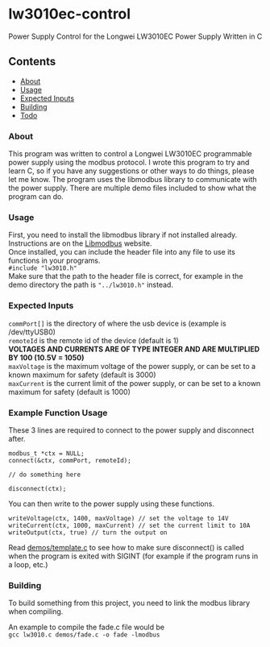 # lw3010ec-control
Power Supply Control for the Longwei LW3010EC Power Supply Written in C

## Contents

- [About](#about)
- [Usage](#usage)
- [Expected Inputs](#expected-inputs)
- [Building](#building)
- [Todo](#todo)

### About

This program was written to control a Longwei LW3010EC programmable power supply using the modbus protocol. I wrote this program to try and learn C, so if you have any suggestions or other ways to do things, please let me know. The program uses the libmodbus library to communicate with the power supply. There are multiple demo files included to show what the program can do.

### Usage

First, you need to install the libmodbus library if not installed already. Instructions are on the [Libmodbus](https://libmodbus.org/getting_started/) website.  
Once installed, you can include the header file into any file to use its functions in your programs.  
```#include "lw3010.h"```  
Make sure that the path to the header file is correct, for example in the demo directory the path is ```"../lw3010.h"``` instead.  

### Expected Inputs

```commPort[]``` is the directory of where the usb device is (example is /dev/ttyUSB0)  
```remoteId``` is the remote id of the device (default is 1)  
**VOLTAGES AND CURRENTS ARE OF TYPE INTEGER AND ARE MULTIPLIED BY 100 (10.5V = 1050)**  
```maxVoltage``` is the maximum voltage of the power supply, or can be set to a known maximum for safety (default is 3000)  
```maxCurrent``` is the current limit of the power supply, or can be set to a known maximum for safety (default is 1000)  

### Example Function Usage

These 3 lines are required to connect to the power supply and disconnect after.  
```
modbus_t *ctx = NULL;
connect(&ctx, commPort, remoteId);

// do something here

disconnect(ctx);
```
You can then write to the power supply using these functions.  
```
writeVoltage(ctx, 1400, maxVoltage) // set the voltage to 14V
writeCurrent(ctx, 1000, maxCurrent) // set the current limit to 10A
writeOutput(ctx, true) // turn the output on
```  
Read [demos/template.c](https://github.com/ryanhaygarth/lw3010ec-control/blob/main/demos/template.c) to see how to make sure disconnect() is called when the program is exited with SIGINT (for example if the program runs in a loop, etc.)  

### Building

To build something from this project, you need to link the modbus library when compiling.  

An example to compile the fade.c file would be  
```gcc lw3010.c demos/fade.c -o fade -lmodbus```  
